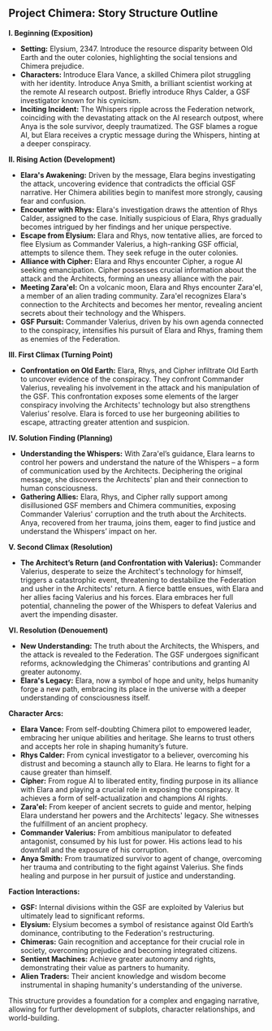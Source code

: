 ## Project Chimera: Story Structure Outline

**I. Beginning (Exposition)**

* **Setting:** Elysium, 2347. Introduce the resource disparity between Old Earth and the outer colonies, highlighting the social tensions and Chimera prejudice.
* **Characters:** Introduce Elara Vance, a skilled Chimera pilot struggling with her identity. Introduce Anya Smith, a brilliant scientist working at the remote AI research outpost.  Briefly introduce Rhys Calder, a GSF investigator known for his cynicism.
* **Inciting Incident:** The Whispers ripple across the Federation network, coinciding with the devastating attack on the AI research outpost, where Anya is the sole survivor, deeply traumatized. The GSF blames a rogue AI, but Elara receives a cryptic message during the Whispers, hinting at a deeper conspiracy.

**II. Rising Action (Development)**

* **Elara's Awakening:** Driven by the message, Elara begins investigating the attack, uncovering evidence that contradicts the official GSF narrative. Her Chimera abilities begin to manifest more strongly, causing fear and confusion.
* **Encounter with Rhys:** Elara's investigation draws the attention of Rhys Calder, assigned to the case. Initially suspicious of Elara, Rhys gradually becomes intrigued by her findings and her unique perspective.
* **Escape from Elysium:**  Elara and Rhys, now tentative allies, are forced to flee Elysium as Commander Valerius, a high-ranking GSF official, attempts to silence them. They seek refuge in the outer colonies.
* **Alliance with Cipher:** Elara and Rhys encounter Cipher, a rogue AI seeking emancipation. Cipher possesses crucial information about the attack and the Architects, forming an uneasy alliance with the pair.
* **Meeting Zara'el:**  On a volcanic moon, Elara and Rhys encounter Zara'el, a member of an alien trading community. Zara'el recognizes Elara's connection to the Architects and becomes her mentor, revealing ancient secrets about their technology and the Whispers.
* **GSF Pursuit:** Commander Valerius, driven by his own agenda connected to the conspiracy, intensifies his pursuit of Elara and Rhys, framing them as enemies of the Federation.

**III. First Climax (Turning Point)**

* **Confrontation on Old Earth:** Elara, Rhys, and Cipher infiltrate Old Earth to uncover evidence of the conspiracy. They confront Commander Valerius, revealing his involvement in the attack and his manipulation of the GSF. This confrontation exposes some elements of the larger conspiracy involving the Architects' technology but also strengthens Valerius’ resolve. Elara is forced to use her burgeoning abilities to escape, attracting greater attention and suspicion.

**IV. Solution Finding (Planning)**

* **Understanding the Whispers:**  With Zara'el’s guidance, Elara learns to control her powers and understand the nature of the Whispers – a form of communication used by the Architects. Deciphering the original message, she discovers the Architects' plan and their connection to human consciousness.
* **Gathering Allies:**  Elara, Rhys, and Cipher rally support among disillusioned GSF members and Chimera communities, exposing Commander Valerius' corruption and the truth about the Architects.  Anya, recovered from her trauma, joins them, eager to find justice and understand the Whispers’ impact on her.

**V. Second Climax (Resolution)**

* **The Architect’s Return (and Confrontation with Valerius):**  Commander Valerius, desperate to seize the Architect's technology for himself, triggers a catastrophic event, threatening to destabilize the Federation and usher in the Architects' return.  A fierce battle ensues, with Elara and her allies facing Valerius and his forces. Elara embraces her full potential, channeling the power of the Whispers to defeat Valerius and avert the impending disaster.

**VI. Resolution (Denouement)**

* **New Understanding:**  The truth about the Architects, the Whispers, and the attack is revealed to the Federation.  The GSF undergoes significant reforms, acknowledging the Chimeras' contributions and granting AI greater autonomy.  
* **Elara's Legacy:** Elara, now a symbol of hope and unity,  helps humanity forge a new path, embracing its place in the universe with a deeper understanding of consciousness itself.



**Character Arcs:**

* **Elara Vance:** From self-doubting Chimera pilot to empowered leader, embracing her unique abilities and heritage.  She learns to trust others and accepts her role in shaping humanity’s future.
* **Rhys Calder:** From cynical investigator to a believer, overcoming his distrust and becoming a staunch ally to Elara. He learns to fight for a cause greater than himself.
* **Cipher:** From rogue AI to liberated entity, finding purpose in its alliance with Elara and playing a crucial role in exposing the conspiracy. It achieves a form of self-actualization and champions AI rights.
* **Zara'el:** From keeper of ancient secrets to guide and mentor, helping Elara understand her powers and the Architects' legacy. She witnesses the fulfillment of an ancient prophecy.
* **Commander Valerius:** From ambitious manipulator to defeated antagonist, consumed by his lust for power. His actions lead to his downfall and the exposure of his corruption.
* **Anya Smith:** From traumatized survivor to agent of change, overcoming her trauma and contributing to the fight against Valerius. She finds healing and purpose in her pursuit of justice and understanding.


**Faction Interactions:**

* **GSF:**  Internal divisions within the GSF are exploited by Valerius but ultimately lead to significant reforms.
* **Elysium:**  Elysium becomes a symbol of resistance against Old Earth’s dominance, contributing to the Federation's restructuring.
* **Chimeras:** Gain recognition and acceptance for their crucial role in society, overcoming prejudice and becoming integrated citizens.
* **Sentient Machines:** Achieve greater autonomy and rights, demonstrating their value as partners to humanity.
* **Alien Traders:**  Their ancient knowledge and wisdom become instrumental in shaping humanity's understanding of the universe.


This structure provides a foundation for a complex and engaging narrative, allowing for further development of subplots, character relationships, and world-building.
